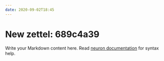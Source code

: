 ```yaml
---
date: 2020-09-02T18:45
---
```


# New zettel: 689c4a39

Write your Markdown content here. Read [neuron documentation](https://neuron.zettel.page/2011404.html) for syntax help.

